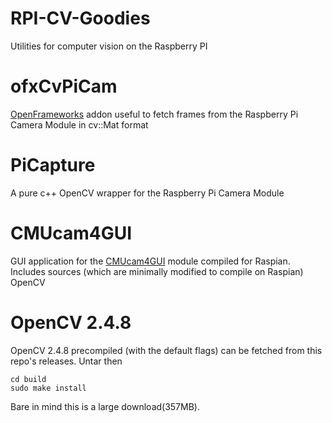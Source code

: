 RPI-CV-Goodies
==============

Utilities for computer vision on the Raspberry PI

ofxCvPiCam
==========
[OpenFrameworks](http://openframeworks.cc) addon useful
to fetch frames from the Raspberry Pi Camera Module in cv::Mat format


PiCapture
=========
A pure c++ OpenCV wrapper for the Raspberry Pi Camera Module

CMUcam4GUI
==========
GUI application for the [CMUcam4GUI](http://www.cmucam.org/projects/cmucam4/) 
module compiled for Raspian. Includes sources (which are minimally modified to compile on Raspian)
OpenCV

OpenCV 2.4.8
============
OpenCV 2.4.8 precompiled (with the default flags) can be fetched from this repo's releases.
Untar then
```
cd build
sudo make install
```
Bare in mind this is a large download(357MB).

